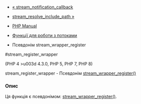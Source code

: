 - [«
stream_notification_callback](function.stream-notification-callback.md)
- [stream_resolve_include_path
»](function.stream-resolve-include-path.md)

- [PHP Manual](index.md)
- [Функції для роботи з потоками](ref.stream.md)
- Псевдонім stream_wrapper_register

#stream_register_wrapper

(PHP 4 \>u003d 4.3.0, PHP 5, PHP 7, PHP 8)

stream_register_wrapper - Псевдонім
[stream_wrapper_register()](function.stream-wrapper-register.md)

### Опис

Ця функція є псевдонімом:
[stream_wrapper_register()](function.stream-wrapper-register.md).
